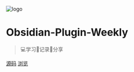 ![logo](https://ae01.alicdn.com/kf/HTB1oFMme79E3KVjSZFG76319XXap.png ':size=100')

# Obsidian-Plugin-Weekly

> 💻学习📝记录🔗分享

[源码](https://github.com/eryajf/Obsidian-Plugin-Weekly)
[浏览](README.md)